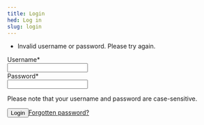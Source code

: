 ```yaml
---
title: Login
hed: Log in
slug: login
---
```


<form action="/profile/login/" class="form-horizontal" method="post" _lpchecked="1">
    <input type="hidden" name="csrfmiddlewaretoken" value="cArsO65QHY41Yufgq3l3tsLaLzZPC3q4slYtBTp1hwPEDi9I5ZLQSGGmhxH8LeOE" />
    <div class="alert alert-block alert-danger"> <ul> <li>Invalid username or password. Please try again.</li> </ul> </div>
    <div id="div_id_username" class="form-group">
        <label for="id_username" class="control-label requiredField"> Username<span class="asteriskField">*</span> </label>
        <div class="controls">
            <input
                type="text"
                name="username"
                id="id_username"
                required=""
                class="textinput textInput form-control"
                maxlength="30"
                autocomplete="off"
            />
        </div>
    </div>
    <div id="div_id_password" class="form-group">
        <label for="id_password" class="control-label requiredField"> Password<span class="asteriskField">*</span> </label>
        <div class="controls">
            <input
                type="password"
                name="password"
                required=""
                class="textinput textInput form-control"
                id="id_password"
                autocomplete="off"
            />
            <p id="hint_id_password" class="help-block">Please note that your username and password are case-sensitive.</p>
        </div>
    </div>
    <input type="hidden" name="next" id="id_next" />
    <div class="form-controls">
    <button class="control--primary" type="submit"><span>Login</span></button><a class="control--text" href="/profile/reset/">Forgotten password?</a>
    </div>
</form>

